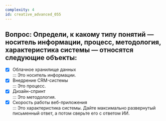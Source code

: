 ```yaml
---
complexity: 4
id: creative_advanced_055
---
```

## Вопрос: Определи, к какому типу понятий — носитель информации, процесс, методология, характеристика системы — относятся следующие объекты:

- [x] Облачное хранилище данных  
  ::: Это носитель информации.  
- [x] Внедрение CRM-системы  
  ::: Это процесс.  
- [x] Дизайн-спринт  
  ::: Это методология.  
- [x] Скорость работы веб-приложения  
  ::: Это характеристика системы. Дайте максимально развернутый письменный ответ, а потом сверьте его с ответом ИИ.